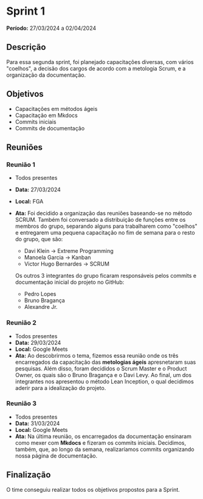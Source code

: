 # Sprint 1

**Período:** 27/03/2024 a 02/04/2024

## Descrição
Para essa segunda sprint, foi planejado capacitações diversas, com vários "coelhos", a decisão dos cargos de acordo com a metologia Scrum, e a organização da documentação.

## Objetivos
- Capacitações em métodos ágeis
- Capacitação em Mkdocs
- Commits iniciais
- Commits de documentação

## Reuniões
### Reunião 1
- Todos presentes
- **Data:** 27/03/2024
- **Local:** FGA
- **Ata:**
  Foi decidido a organização das reuniões baseando-se no método SCRUM. Também foi conversado a distribuição de funções entre os membros do grupo, separando alguns para trabalharem como "coelhos" e entregarem uma pequena capacitação no fim de semana para o resto do grupo, que são:

    - Davi Klein -> Extreme Programming
    - Manoela Garcia -> Kanban
    - Victor Hugo Bernardes -> SCRUM

    Os outros 3 integrantes do grupo ficaram responsáveis pelos commits e documentação inicial do projeto no GitHub:

    - Pedro Lopes
    - Bruno Bragança
    - Alexandre Jr.

### Reunião 2
- Todos presentes
- **Data:** 29/03/2024
- **Local:** Google Meets
- **Ata:**
  Ao descobrirmos o tema, fizemos essa reunião onde os três encarregados da capacitação das **metologias ágeis** apresnetaram suas pesquisas. Além disso, foram decididos o Scrum Master e o Product Owner, os quais são o Bruno Bragança e o Davi Levy. Ao final, um dos integrantes nos apresentou o método Lean Inception, o qual decidimos aderir para a idealização do projeto.

### Reunião 3
- Todos presentes
- **Data:** 31/03/2024
- **Local:** Google Meets
- **Ata:**
  Na última reunião, os encarregados da documentação ensinaram como mexer com **Mkdocs** e fizeram os commits iniciais. Decidimos, também, que, ao longo da semana, realizaríamos commits organizando nossa página de documentação.

## Finalização
O time conseguiu realizar todos os objetivos propostos para a Sprint.
